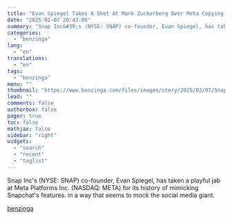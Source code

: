 ```yaml
---
title: "Evan Spiegel Takes A Shot At Mark Zuckerberg Over Meta Copying Snapchat&#39;s Features On Instagram And Facebook"
date: "2025-02-07 20:43:05"
summary: "Snap Inc&#39;s (NYSE: SNAP) co-founder, Evan Spiegel, has taken a playful jab at Meta Platforms Inc. (NASDAQ: META) for its history of mimicking Snapchat&#39;s features.  in a way that seems to mock the social media giant."
categories:
  - "benzinga"
lang:
  - "en"
translations:
  - "en"
tags:
  - "benzinga"
menu: ""
thumbnail: "https://www.benzinga.com/files/images/story/2025/02/07/Snapchat-AI.jpeg"
lead: ""
comments: false
authorbox: false
pager: true
toc: false
mathjax: false
sidebar: "right"
widgets:
  - "search"
  - "recent"
  - "taglist"
---
```


Snap Inc's (NYSE: SNAP) co-founder, Evan Spiegel, has taken a playful jab at Meta Platforms Inc. (NASDAQ: META) for its history of mimicking Snapchat's features. in a way that seems to mock the social media giant.

[benzinga](https://www.benzinga.com/markets/25/02/43557821/evan-spiegel-takes-a-shot-at-mark-zuckerberg-over-meta-copying-snapchats-features-on-instagram-and-facebook)
